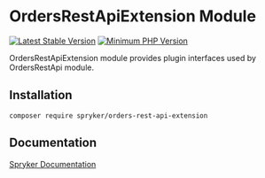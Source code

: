 # OrdersRestApiExtension Module
[![Latest Stable Version](https://poser.pugx.org/spryker/orders-rest-api-extension/v/stable.svg)](https://packagist.org/packages/spryker/orders-rest-api-extension)
[![Minimum PHP Version](https://img.shields.io/badge/php-%3E%3D%208.3-8892BF.svg)](https://php.net/)

OrdersRestApiExtension module provides plugin interfaces used by OrdersRestApi module.

## Installation

```
composer require spryker/orders-rest-api-extension
```

## Documentation

[Spryker Documentation](https://docs.spryker.com)
